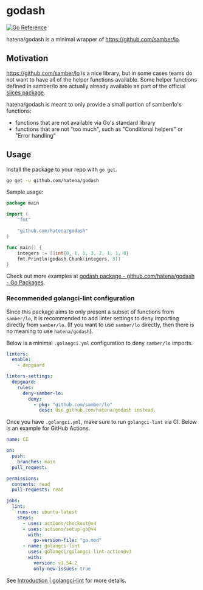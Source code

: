 # godash

[![Go Reference](https://pkg.go.dev/badge/github.com/hatena/godash.svg)](https://pkg.go.dev/github.com/hatena/godash)

hatena/godash is a minimal wrapper of https://github.com/samber/lo.

## Motivation

https://github.com/samber/lo is a nice library, but in some cases teams do not want to have all of the helper functions available. Some helper functions defined in samber/lo are actually already available as part of the official [slices package](https://pkg.go.dev/slices).

hatena/godash is meant to only provide a small portion of samber/lo's functions:
- functions that are not available via Go's standard library
- functions that are not "too much", such as "Conditional helpers" or "Error handling"

## Usage
Install the package to your repo with `go get`.

```sh
go get -u github.com/hatena/godash
```

Sample usage:
```go
package main

import (
	"fmt"

	"github.com/hatena/godash"
)

func main() {
	integers := []int{0, 1, 1, 3, 2, 1, 1, 0}
	fmt.Println(godash.Chunk(integers, 3))
}
```

Check out more examples at [godash package - github.com/hatena/godash - Go Packages](https://pkg.go.dev/github.com/hatena/godash).

### Recommended golangci-lint configuration
Since this package aims to only present a subset of functions from `samber/lo`, it is recommended to add linter settings to deny importing directly from `samber/lo`. (If you want to use `samber/lo` directly, then there is no meaning to use `hatena/godash`). 

Below is a minimal `.golangci.yml` configuration to deny `samber/lo` imports.

```yml
linters:
  enable:
    - depguard

linters-settings:
  depguard:
    rules:
      deny-samber-lo:
        deny:
          - pkg: "github.com/samber/lo"
            desc: Use github.com/hatena/godash instead.
```

Once you have `.golangci.yml`, make sure to run `golangci-lint` via CI. Below is an example for GitHub Actions.

```yml
name: CI

on:
  push:
    branches: main
  pull_request:

permissions:
  contents: read
  pull-requests: read

jobs:
  lint:
    runs-on: ubuntu-latest
    steps:
      - uses: actions/checkout@v4
      - uses: actions/setup-go@v4
        with:
          go-version-file: "go.mod"
      - name: golangci-lint
        uses: golangci/golangci-lint-action@v3
        with:
          version: v1.54.2
          only-new-issues: true
```

See [Introduction | golangci-lint](https://golangci-lint.run/) for more details.
